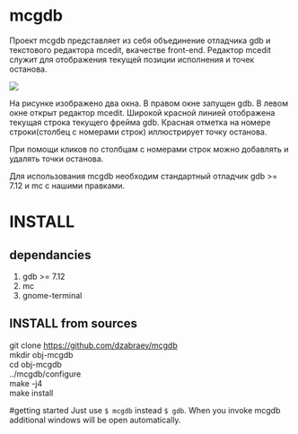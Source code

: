 # mcgdb

Проект mcgdb представляет из себя объединение отладчика gdb и текстового редактора mcedit,
вкачестве front-end. Редактор mcedit служит для отображения текущей позиции исполнения и точек останова.  
  
  
![](https://github.com/dzabraev/mcgdb/blob/master/doc/img/mcgdb-title.png?raw=true "")
  
На рисунке изображено два окна. В правом окне запущен gdb. В левом окне открыт редактор mcedit.
Широкой красной линией отображена текущая строка текущего фрейма gdb. Красная отметка на номере
строки(столбец с номерами строк) иллюстрирует точку останова.

При помощи кликов по столбцам с номерами строк можно добавлять и удалять точки останова.

Для использования mcgdb необходим стандартный отладчик gdb >= 7.12 и mc с нашими правками.

# INSTALL

## dependancies
1. gdb >= 7.12
2. mc
3. gnome-terminal

## INSTALL from sources

git clone https://github.com/dzabraev/mcgdb  
mkdir obj-mcgdb  
cd obj-mcgdb  
../mcgdb/configure  
make -j4  
make install  

#getting started
Just use `$ mcgdb` instead `$ gdb`. When you invoke mcgdb additional windows will be
open automatically. 
